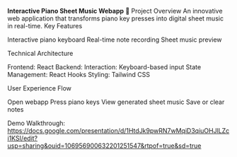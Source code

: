 **Interactive Piano Sheet Music Webapp**
🎹 Project Overview
An innovative web application that transforms piano key presses into digital sheet music in real-time.
Key Features

Interactive piano keyboard
Real-time note recording
Sheet music preview

Technical Architecture

Frontend: React
Backend:
Interaction: Keyboard-based input
State Management: React Hooks
Styling: Tailwind CSS

User Experience Flow

Open webapp
Press piano keys
View generated sheet music
Save or clear notes



Demo Walkthrough: https://docs.google.com/presentation/d/1HtdJk9pwRN7wMqiD3qiuOHJlLZci1KSI/edit?usp=sharing&ouid=106956900632201251547&rtpof=true&sd=true
